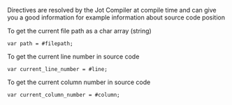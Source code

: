Directives are resolved by the Jot Compiler at compile time and can give you a good information for example information about source code position

To get the current file path as a char array (string)

```
var path = #filepath;
```

To get the current line number in source code

```
var current_line_number = #line;
```

To get the current column number in source code

```
var current_column_number = #column;
```


